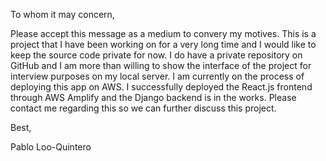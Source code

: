 To whom it may concern,

Please accept this message as a medium to convery my motives. This is a project that I have been working on for a very long time and I would like to keep the source code private for now. I do have a private repository on GitHub and I am more than willing to show the interface of the project for interview purposes on my local server. I am currently on the process of deploying this app on AWS. I successfully deployed the React.js frontend through AWS Amplify and the Django backend is in the works. Please contact me regarding this so we can further discuss this project. 

Best,

Pablo Loo-Quintero
